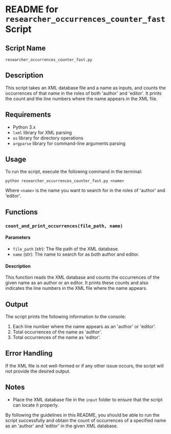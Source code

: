 # README for `researcher_occurrences_counter_fast` Script

## Script Name
`researcher_occurrences_counter_fast.py`

## Description
This script takes an XML database file and a name as inputs, and counts the occurrences of that name in the roles of both 'author' and 'editor'. It prints the count and the line numbers where the name appears in the XML file.

## Requirements

- Python 3.x
- `lxml` library for XML parsing
- `os` library for directory operations
- `argparse` library for command-line arguments parsing

## Usage

To run the script, execute the following command in the terminal:

```
python researcher_occurrences_counter_fast.py <name>
```

Where `<name>` is the name you want to search for in the roles of 'author' and 'editor'.

## Functions

### `count_and_print_occurrences(file_path, name)`

#### Parameters

- `file_path` (str): The file path of the XML database.
- `name` (str): The name to search for as both author and editor.

#### Description

This function reads the XML database and counts the occurrences of the given name as an author or an editor. It prints these counts and also indicates the line numbers in the XML file where the name appears.

## Output

The script prints the following information to the console:

1. Each line number where the name appears as an 'author' or 'editor'.
2. Total occurrences of the name as 'author'.
3. Total occurrences of the name as 'editor'.

## Error Handling

If the XML file is not well-formed or if any other issue occurs, the script will not provide the desired output.

## Notes

- Place the XML database file in the `input` folder to ensure that the script can locate it properly.
  
By following the guidelines in this README, you should be able to run the script successfully and obtain the count of occurrences of a specified name as an 'author' and 'editor' in the given XML database.